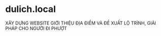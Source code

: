 # dulich.local
XÂY DỰNG WEBSITE GIỚI THIỆU ĐỊA ĐIỂM VÀ ĐỀ XUẤT LỘ TRÌNH, GIẢI PHÁP CHO NGƯỜI ĐI PHƯỢT
